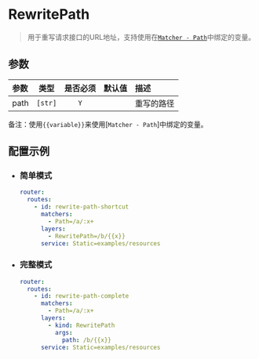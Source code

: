 # RewritePath

> 用于重写请求接口的URL地址，支持使用在[`Matcher - Path`](../matchers/path.md)中绑定的变量。

## 参数

| 参数   |   类型    | 是否必须 | 默认值 | 描述    |
|:-----|:-------:|:----:|:---:|:------|
| path | `[str]` | `Y`  |     | 重写的路径 |

备注：使用`{{variable}}`来使用[`Matcher - Path`]中绑定的变量。

## 配置示例

- ### 简单模式

    ```yaml
    router:
      routes:
        - id: rewrite-path-shortcut
          matchers:
            - Path=/a/:x+
          layers:
            - RewritePath=/b/{{x}}
          service: Static=examples/resources
    ```

- ### 完整模式

    ```yaml
    router:
      routes:
        - id: rewrite-path-complete
          matchers:
            - Path=/a/:x+
          layers:
            - kind: RewritePath
              args:
                path: /b/{{x}}
          service: Static=examples/resources
    ```
